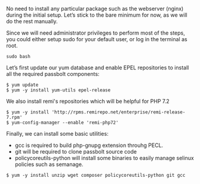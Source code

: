 No need to install any particular package such as the webserver (nginx) during the initial setup. Let’s stick to the bare minimum for now, as we will do the rest manually.

Since we will need administrator privileges to perform most of the steps, you could either setup sudo for your default user, or log in the terminal as root.
```shell
sudo bash
```

Let’s first update our yum database and enable EPEL repositories to 
install all the required passbolt components:

```shell
$ yum update
$ yum -y install yum-utils epel-release
```
We also install remi's repositories which will be helpful for PHP 7.2

```shell
$ yum -y install 'http://rpms.remirepo.net/enterprise/remi-release-7.rpm'
$ yum-config-manager --enable 'remi-php72'
```

Finally, we can install some basic utilities: 
- gcc is required to build php-gnupg extension throuhg PECL.
- git will be required to clone passbolt source code
- policycoreutils-python will install some binaries to easily manage selinux policies such as semanage.

```shell
$ yum -y install unzip wget composer policycoreutils-python git gcc 
```